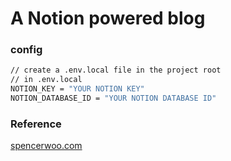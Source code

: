 # A Notion powered blog

### config

```bash
// create a .env.local file in the project root
// in .env.local
NOTION_KEY = "YOUR NOTION KEY"
NOTION_DATABASE_ID = "YOUR NOTION DATABASE ID"
```

### Reference

[spencerwoo.com](https://github.com/spencerwooo/spencerwoo.com)